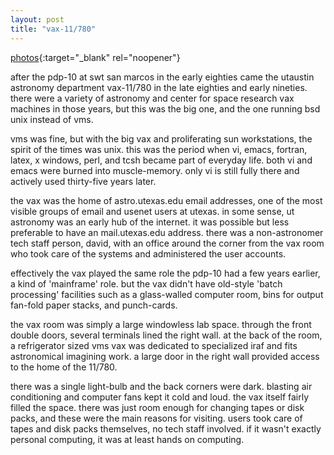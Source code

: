 ```yaml
---
layout: post
title: "vax-11/780"
---
```

[photos](https://photos.app.goo.gl/rL5NTL2iFomFjedM6){:target="_blank" rel="noopener"}

after the pdp-10 at swt san marcos in the early eighties came the utaustin astronomy department vax-11/780 in the late eighties and early nineties. there were a variety of astronomy and center for space research vax machines in those years, but this was the big one, and the one running bsd unix instead of vms. 

vms was fine, but with the big vax and proliferating sun workstations, the spirit of the times was unix. this was the period when vi, emacs, fortran, latex, x windows, perl, and tcsh became part of everyday life. both vi and emacs were burned into muscle-memory. only vi is still fully there and actively used thirty-five years later.

the vax was the home of astro.utexas.edu email addresses, one of the most visible groups of email and usenet users at utexas. in some sense, ut astronomy was an early hub of the internet. it was possible but less preferable to have an mail.utexas.edu address. there was a non-astronomer tech staff person, david, with an office around the corner from the vax room who took care of the systems and administered the user accounts.

effectively the vax played the same role the pdp-10 had a few years earlier, a kind of 'mainframe' role. but the vax didn't have old-style 'batch processing' facilities such as a glass-walled computer room, bins for output fan-fold paper stacks, and punch-cards.

the vax room was simply a large windowless lab space. through the front double doors, several terminals lined the right wall. at the back of the room, a refrigerator sized vms vax was dedicated to specialized iraf and fits astronomical imagining work. a large door in the right wall provided access to the home of the 11/780. 

there was a single light-bulb and the back corners were dark. blasting air conditioning and computer fans kept it cold and loud. the vax itself fairly filled the space. there was just room enough for changing tapes or disk packs, and these were the main reasons for visiting. users took care of tapes and disk packs themselves, no tech staff involved. if it wasn't exactly personal computing, it was at least hands on computing. 

